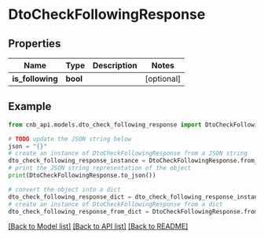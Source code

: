 # DtoCheckFollowingResponse


## Properties

Name | Type | Description | Notes
------------ | ------------- | ------------- | -------------
**is_following** | **bool** |  | [optional] 

## Example

```python
from cnb_api.models.dto_check_following_response import DtoCheckFollowingResponse

# TODO update the JSON string below
json = "{}"
# create an instance of DtoCheckFollowingResponse from a JSON string
dto_check_following_response_instance = DtoCheckFollowingResponse.from_json(json)
# print the JSON string representation of the object
print(DtoCheckFollowingResponse.to_json())

# convert the object into a dict
dto_check_following_response_dict = dto_check_following_response_instance.to_dict()
# create an instance of DtoCheckFollowingResponse from a dict
dto_check_following_response_from_dict = DtoCheckFollowingResponse.from_dict(dto_check_following_response_dict)
```
[[Back to Model list]](../README.md#documentation-for-models) [[Back to API list]](../README.md#documentation-for-api-endpoints) [[Back to README]](../README.md)


